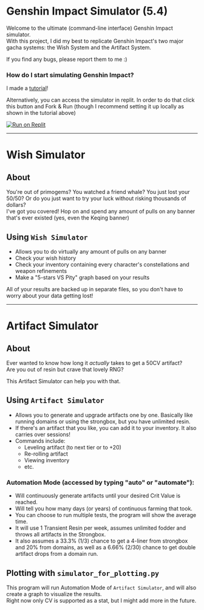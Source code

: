 # Genshin Impact Simulator (5.4)
Welcome to the ultimate (command-line interface) Genshin Impact simulator. \
With this project, I did my best to replicate Genshin Impact's two major gacha systems: the Wish System and the Artifact System.

If you find any bugs, please report them to me :)

### How do I start simulating Genshin Impact?

I made a [tutorial](https://youtu.be/SREP-kVmuGo)!

Alternatively, you can access the simulator in replit. In order to do that click this button and Fork & Run (though I recommend setting it up locally as shown in the tutorial above)

[![Run on Replit](https://user-images.githubusercontent.com/50180265/221977287-4622854b-8c89-4f75-81af-eee6058a20fa.png)](https://replit.com/@zUkrainak47/Genshin-Simulator?v=2)

---

# Wish Simulator
## About
You're out of primogems? You watched a friend whale? You just lost your 50/50? Or do you just want to try your luck without risking thousands of dollars? \
I've got you covered! Hop on and spend any amount of pulls on any banner that's ever existed (yes, even the Keqing banner)
## Using `Wish Simulator`

- Allows you to do virtually any amount of pulls on any banner
- Check your wish history
- Check your inventory containing every character's constellations and weapon refinements
- Make a "5-stars VS Pity" graph based on your results

All of your results are backed up in separate files, so you don't have to worry about your data getting lost!

---

# Artifact Simulator
## About
Ever wanted to know how long it *actually* takes to get a 50CV artifact? \
Are you out of resin but crave that lovely RNG?

This Artifact Simulator can help you with that.
## Using `Artifact Simulator`

- Allows you to generate and upgrade artifacts one by one. Basically like running domains or using the strongbox, but you have unlimited resin.
- If there's an artifact that you like, you can add it to your inventory. It also carries over sessions!
- Commands include:
  - Leveling artifact (to next tier or to +20)
  - Re-rolling artifact
  - Viewing inventory
  - etc.

### Automation Mode (accessed by typing "auto" or "automate"):
- Will continuously generate artifacts until your desired Crit Value is reached.
- Will tell you how many days (or years) of continuous farming that took.
- You can choose to run multiple tests, the program will show the average time.
- It will use 1 Transient Resin per week, assumes unlimited fodder and throws all artifacts in the Strongbox.
- It also assumes a 33.3% (1/3) chance to get a 4-liner from strongbox and 20% from domains, as well as a 6.66% (2/30) chance to get double artifact drops from a domain run. 

## Plotting with `simulator_for_plotting.py`

This program will run Automation Mode of `Artifact Simulator`, and will also create a graph to visualize the results. \
Right now only CV is supported as a stat, but I might add more in the future.
